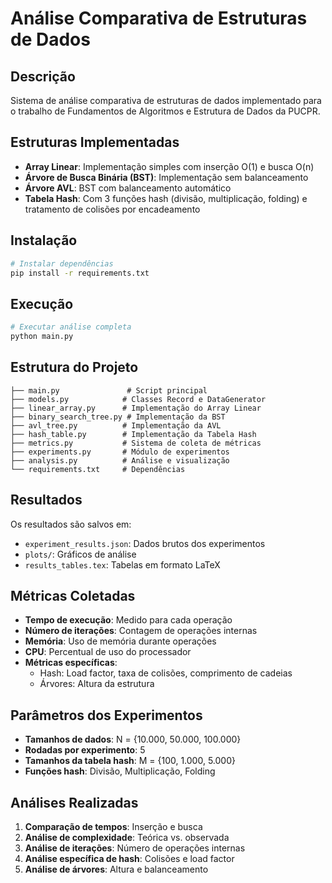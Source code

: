 # Análise Comparativa de Estruturas de Dados

## Descrição
Sistema de análise comparativa de estruturas de dados implementado para o trabalho de Fundamentos de Algoritmos e Estrutura de Dados da PUCPR.

## Estruturas Implementadas
- **Array Linear**: Implementação simples com inserção O(1) e busca O(n)
- **Árvore de Busca Binária (BST)**: Implementação sem balanceamento
- **Árvore AVL**: BST com balanceamento automático
- **Tabela Hash**: Com 3 funções hash (divisão, multiplicação, folding) e tratamento de colisões por encadeamento

## Instalação

```bash
# Instalar dependências
pip install -r requirements.txt
```

## Execução

```bash
# Executar análise completa
python main.py
```

## Estrutura do Projeto

```
├── main.py               # Script principal
├── models.py            # Classes Record e DataGenerator
├── linear_array.py      # Implementação do Array Linear
├── binary_search_tree.py # Implementação da BST
├── avl_tree.py          # Implementação da AVL
├── hash_table.py        # Implementação da Tabela Hash
├── metrics.py           # Sistema de coleta de métricas
├── experiments.py       # Módulo de experimentos
├── analysis.py          # Análise e visualização
└── requirements.txt     # Dependências
```

## Resultados

Os resultados são salvos em:
- `experiment_results.json`: Dados brutos dos experimentos
- `plots/`: Gráficos de análise
- `results_tables.tex`: Tabelas em formato LaTeX

## Métricas Coletadas

- **Tempo de execução**: Medido para cada operação
- **Número de iterações**: Contagem de operações internas
- **Memória**: Uso de memória durante operações
- **CPU**: Percentual de uso do processador
- **Métricas específicas**:
  - Hash: Load factor, taxa de colisões, comprimento de cadeias
  - Árvores: Altura da estrutura

## Parâmetros dos Experimentos

- **Tamanhos de dados**: N = {10.000, 50.000, 100.000}
- **Rodadas por experimento**: 5
- **Tamanhos da tabela hash**: M = {100, 1.000, 5.000}
- **Funções hash**: Divisão, Multiplicação, Folding

## Análises Realizadas

1. **Comparação de tempos**: Inserção e busca
2. **Análise de complexidade**: Teórica vs. observada
3. **Análise de iterações**: Número de operações internas
4. **Análise específica de hash**: Colisões e load factor
5. **Análise de árvores**: Altura e balanceamento